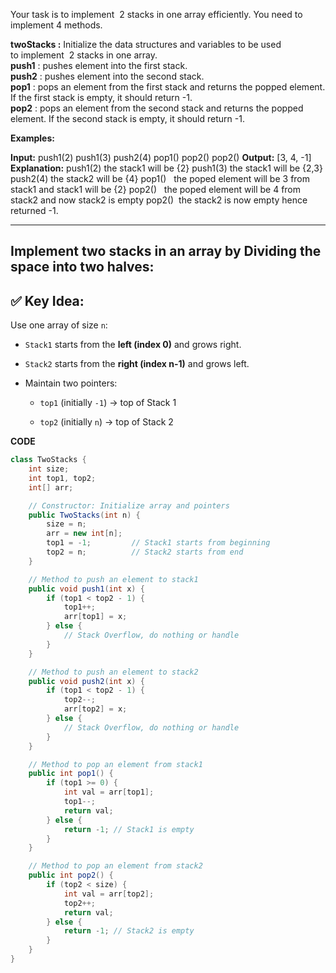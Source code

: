 Your task is to implement  2 stacks in one array efficiently. You need to implement 4 methods.

**twoStacks :** Initialize the data structures and variables to be used to implement  2 stacks in one array.  
**push1** : pushes element into the first stack.  
**push2** : pushes element into the second stack.  
**pop1** : pops an element from the first stack and returns the popped element. If the first stack is empty, it should return -1.  
**pop2** : pops an element from the second stack and returns the popped element. If the second stack is empty, it should return -1.  

**Examples:**

**Input:**
push1(2)
push1(3)
push2(4)
pop1()
pop2()
pop2()
**Output:** [3, 4, -1]
**Explanation:**
push1(2) the stack1 will be {2}
push1(3) the stack1 will be {2,3}
push2(4) the stack2 will be {4}
pop1()   the poped element will be 3 from stack1 and stack1 will be {2}
pop2()   the poped element will be 4 from stack2 and now stack2 is empty
pop2()   the stack2 is now empty hence returned -1.

--------------------------------------------------------------------
## ****Implement two stacks in an array by Dividing the space into two halves:****
## ✅ Key Idea:

Use one array of size `n`:

- `Stack1` starts from the **left (index 0)** and grows right.
    
- `Stack2` starts from the **right (index n-1)** and grows left.
    
- Maintain two pointers:
    
    - `top1` (initially `-1`) → top of Stack 1
        
    - `top2` (initially `n`) → top of Stack 2



**CODE**

```java
class TwoStacks {
    int size;
    int top1, top2;
    int[] arr;

    // Constructor: Initialize array and pointers
    public TwoStacks(int n) {
        size = n;
        arr = new int[n];
        top1 = -1;         // Stack1 starts from beginning
        top2 = n;          // Stack2 starts from end
    }

    // Method to push an element to stack1
    public void push1(int x) {
        if (top1 < top2 - 1) {
            top1++;
            arr[top1] = x;
        } else {
            // Stack Overflow, do nothing or handle
        }
    }

    // Method to push an element to stack2
    public void push2(int x) {
        if (top1 < top2 - 1) {
            top2--;
            arr[top2] = x;
        } else {
            // Stack Overflow, do nothing or handle
        }
    }

    // Method to pop an element from stack1
    public int pop1() {
        if (top1 >= 0) {
            int val = arr[top1];
            top1--;
            return val;
        } else {
            return -1; // Stack1 is empty
        }
    }

    // Method to pop an element from stack2
    public int pop2() {
        if (top2 < size) {
            int val = arr[top2];
            top2++;
            return val;
        } else {
            return -1; // Stack2 is empty
        }
    }
}

```
